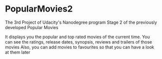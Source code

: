 # PopularMovies2
The 3rd Project of Udacity's Nanodegree program
Stage 2 of the previously developed Popular Movies

It displays you the popular and top rated movies of the current time. You can see the ratings, release dates, synopsis, reviews and trailers of those movies
Also, you can add movies to favourites so that you can have a look at them later
